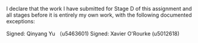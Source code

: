 I declare that the work I have submitted for Stage D of this assignment and all stages before it is entirely my own work, with the following documented exceptions:

Signed: Qinyang Yu （u5463601)
Signed: Xavier O'Rourke (u5012618)
